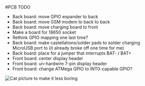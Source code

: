 #PCB TODO

* Back board: move GPIO expander to back
* Back board: move GSM modem to back to back
* Back board: move charging board to front
* Make a board for 18650 socket
* Rethink GPIO mapping one last time?
* Back board: make castellations/solder pads to solder charging MicroUSB port to (it already broke off one time for me)
* Back board: place for a jumper that interrupts BAT- / BAT+
* Front board: center display header
* Front board: un-hardwire 7-pin display header
* Front board: change ATMega GPIO to INT0-capable GPIO?

![Cat picture to make it less boring](https://cdn.pixabay.com/photo/2014/03/29/09/17/cat-300572_960_720.jpg)